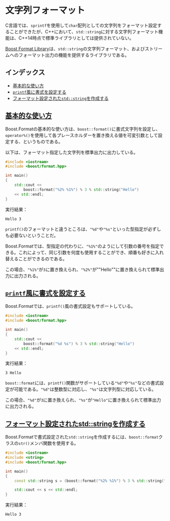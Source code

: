 # 文字列フォーマット
C言語では、`sprintf`を使用して`char`配列としての文字列をフォーマット設定することができたが、C++において、`std::string`に対する文字列フォーマット機能は、C++14時点で標準ライブラリとしては提供されていない。

[Boost Format Library](http://www.boost.org/libs/format/)は、`std::string`の文字列フォーマット、およびストリームへのフォーマット出力の機能を提供するライブラリである。


## インデックス

- [基本的な使い方](#basic-usage)
- [`printf`風に書式を設定する](#printf-like-format)
- [フォーマット設定された`std::string`を作成する](#make-formatted-string)


## <a name="basic-usage" href="#basic-usage">基本的な使い方</a>

Boost.Formatの基本的な使い方は、`boost::format()`に書式文字列を設定し、`operator%()`を使用して各プレースホルダーを置き換える値を可変引数として設定する、というものである。

以下は、フォーマット指定した文字列を標準出力に出力している。

```cpp
#include <iostream>
#include <boost/format.hpp>

int main()
{
    std::cout <<
        boost::format("%2% %1%") % 3 % std::string("Hello")
    << std::endl;
}
```

実行結果：

```
Hello 3
```

`printf()`のフォーマットと違うところは、`"%d"`や`"%s"`といった型指定が必ずしも必要ないということだ。

Boost.Formatでは、型指定の代わりに、`"%1%"`のようにして引数の番号を指定できる。これによって、同じ引数を何度も使用することができ、順番も好きに入れ替えることができるのである。

この場合、`"%1%"`が`3`に置き換えられ、`"%2%"`が""Hello""に置き換えられて標準出力に出力される。


## <a name="printf-like-format" href="#printf-like-format">`printf`風に書式を設定する</a>

Boost.Formatでは、`printf()`風の書式設定もサポートしている。

```cpp
#include <iostream>
#include <boost/format.hpp>

int main()
{
    std::cout <<
        boost::format("%d %s") % 3 % std::string("Hello")
    << std::endl;
}
```

実行結果：

```
3 Hello
```


`boost::format`には、`printf()`関数がサポートしている`"%d"`や`"%s"`などの書式設定が可能である。`"%d"`は整数型に対応し、`"%s"`は文字列型に対応している。

この場合、`"%d"`が`3`に置き換えられ、`"%s"`が`"Hello"`に置き換えられて標準出力に出力される。


## <a name="make-formatted-string" href="#make-formatted-string">フォーマット設定されたstd::stringを作成する</a>

Boost.Formatで書式設定された`std::string`を作成するには、`boost::format`クラスの`str()`メンバ関数を使用する。

```cpp
#include <iostream>
#include <string>
#include <boost/format.hpp>

int main()
{
    const std::string s = (boost::format("%2% %1%") % 3 % std::string("Hello")).str();

    std::cout << s << std::endl;
}
```

実行結果：

```
Hello 3
```

